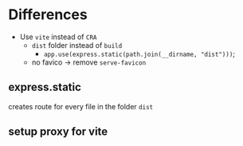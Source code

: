 # Differences

- Use `vite` instead of `CRA`
  - `dist` folder instead of `build`
    - `app.use(express.static(path.join(__dirname, "dist")))`;
  - no favico -> remove `serve-favicon`

## express.static

creates route for every file in the folder `dist`

## setup proxy for vite
